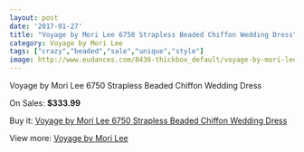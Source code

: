 ```yaml
---
layout: post
date: '2017-01-27'
title: "Voyage by Mori Lee 6750 Strapless Beaded Chiffon Wedding Dress"
category: Voyage by Mori Lee
tags: ["crazy","beaded","sale","unique","style"]
image: http://www.eudances.com/8436-thickbox_default/voyage-by-mori-lee-6750-strapless-beaded-chiffon-wedding-dress.jpg
---
```

Voyage by Mori Lee 6750 Strapless Beaded Chiffon Wedding Dress

On Sales: **$333.99**
<a href="https://www.eudances.com/en/voyage-by-mori-lee/2886-voyage-by-mori-lee-6750-strapless-beaded-chiffon-wedding-dress.html"><amp-img layout="responsive" width="600" height="600" src="//www.eudances.com/8436-thickbox_default/voyage-by-mori-lee-6750-strapless-beaded-chiffon-wedding-dress.jpg" alt="Voyage by Mori Lee 6750 Strapless Beaded Chiffon Wedding Dress 0" /></a>
<a href="https://www.eudances.com/en/voyage-by-mori-lee/2886-voyage-by-mori-lee-6750-strapless-beaded-chiffon-wedding-dress.html"><amp-img layout="responsive" width="600" height="600" src="//www.eudances.com/8437-thickbox_default/voyage-by-mori-lee-6750-strapless-beaded-chiffon-wedding-dress.jpg" alt="Voyage by Mori Lee 6750 Strapless Beaded Chiffon Wedding Dress 1" /></a>
<a href="https://www.eudances.com/en/voyage-by-mori-lee/2886-voyage-by-mori-lee-6750-strapless-beaded-chiffon-wedding-dress.html"><amp-img layout="responsive" width="600" height="600" src="//www.eudances.com/8438-thickbox_default/voyage-by-mori-lee-6750-strapless-beaded-chiffon-wedding-dress.jpg" alt="Voyage by Mori Lee 6750 Strapless Beaded Chiffon Wedding Dress 2" /></a>
<a href="https://www.eudances.com/en/voyage-by-mori-lee/2886-voyage-by-mori-lee-6750-strapless-beaded-chiffon-wedding-dress.html"><amp-img layout="responsive" width="600" height="600" src="//www.eudances.com/8439-thickbox_default/voyage-by-mori-lee-6750-strapless-beaded-chiffon-wedding-dress.jpg" alt="Voyage by Mori Lee 6750 Strapless Beaded Chiffon Wedding Dress 3" /></a>
<a href="https://www.eudances.com/en/voyage-by-mori-lee/2886-voyage-by-mori-lee-6750-strapless-beaded-chiffon-wedding-dress.html"><amp-img layout="responsive" width="600" height="600" src="//www.eudances.com/8440-thickbox_default/voyage-by-mori-lee-6750-strapless-beaded-chiffon-wedding-dress.jpg" alt="Voyage by Mori Lee 6750 Strapless Beaded Chiffon Wedding Dress 4" /></a>
<a href="https://www.eudances.com/en/voyage-by-mori-lee/2886-voyage-by-mori-lee-6750-strapless-beaded-chiffon-wedding-dress.html"><amp-img layout="responsive" width="600" height="600" src="//www.eudances.com/8441-thickbox_default/voyage-by-mori-lee-6750-strapless-beaded-chiffon-wedding-dress.jpg" alt="Voyage by Mori Lee 6750 Strapless Beaded Chiffon Wedding Dress 5" /></a>

Buy it: [Voyage by Mori Lee 6750 Strapless Beaded Chiffon Wedding Dress](https://www.eudances.com/en/voyage-by-mori-lee/2886-voyage-by-mori-lee-6750-strapless-beaded-chiffon-wedding-dress.html "Voyage by Mori Lee 6750 Strapless Beaded Chiffon Wedding Dress")

View more: [Voyage by Mori Lee](https://www.eudances.com/en/47-voyage-by-mori-lee "Voyage by Mori Lee")